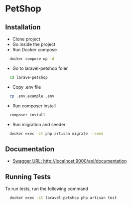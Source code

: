 
# PetShop

## Installation

- Clone project
- Go inside the project
- Run Docker compose
```bash
  docker compose up -d
``` 
- Go to laravel-petshop foler
```bash
  cd larave-petshop
``` 
- Copy .env file
```bash
  cp .env.example .env
``` 
- Run composer install
```bash
  composer install
```
- Run migration and seeder
```bash
  docker exec -it php artisan migrate --seed
```


## Documentation

- [Swagger URL: http://localhost:9000/api/documentation](http://localhost:9000/api/documentation)


## Running Tests

To run tests, run the following command

```bash
  docker exec -it laravel-petshop php artisan test
```

